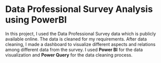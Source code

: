 # Data Professional Survey Analysis using PowerBI
In this project, I used the Data Professional Survey data which is publicly available online. The data is cleaned for my requirements. After data cleaning, I made a dashboard to visualize different
aspects and relations among different data from the survey. I used **Power BI** for the data visualization and **Power Query** for the data cleaning process.
